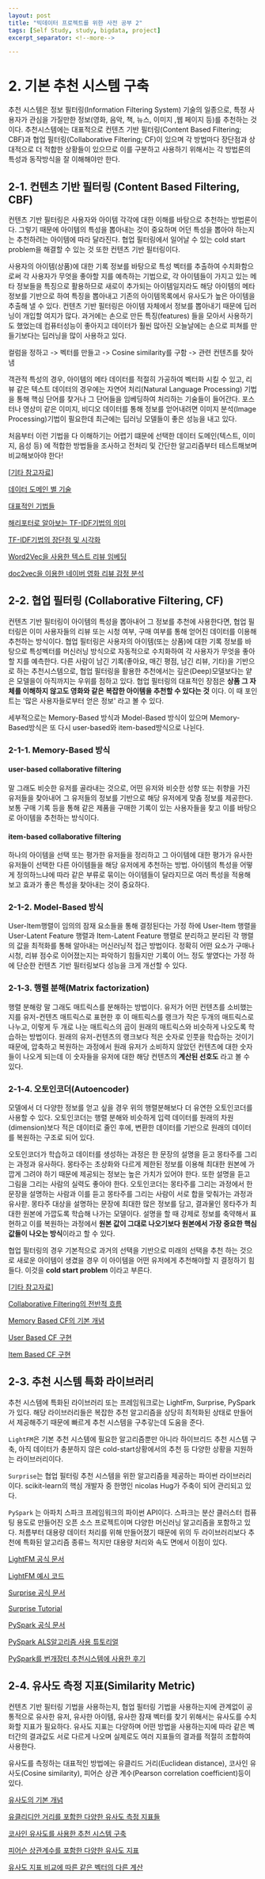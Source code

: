 ```yaml
---
layout: post
title: "빅데이터 프로젝트를 위한 사전 공부 2"
tags: [Self Study, study, bigdata, project]
excerpt_separator: <!--more-->

---
```


# 2. 기본 추천 시스템 구축

<!--more-->

추천 시스템은 정보 필터링(Information Filtering System) 기술의 일종으로, 특정 사용자가 관심을 가질만한 정보(영화, 음악, 책, 뉴스, 이미지 ,웹 페이지 등)를 추천하는 것이다. 추천시스템에는 대표적으로 컨텐츠 기반 필터링(Content Based Filtering; CBF)과 협업 필터링(Collaborative Filtering; CF)이 있으며 각 방법마다 장단점과 상대적으로 더 적합한 상황들이 있으므로 이를 구분하고 사용하기 위해서는 각 방법론의 특성과 동작방식을 잘 이해해야만 한다.



## 2-1. 컨텐츠 기반 필터링 (Content Based Filtering, CBF)

컨텐츠 기반 필터링은 사용자와 아이템 각각에 대한 이해를 바탕으로 추천하는 방법론이다. 그렇기 때문에 아이템의 특성을 뽑아내는 것이 중요하며 어던 특성을 뽑아야 하는지는 추천하려는 아이템에 따라 달라진다. 협업 필터링에서 일어날 수 있는 cold start problem을 해결할 수 있는 것 또한 컨텐츠 기반 필터링이다. 

사용자의 아이템(상품)에 대한 기록 정보를 바탕으로 특성 벡터를 추출하여 수치화함으로써 각 사용자가 무엇을 좋아할 지를 예측하는 기법으로, 각 아이템들이 가지고 있는 메타 정보들을 특징으로 활용하므로 새로이 추가되는 아이템일지라도 해당 아이템의 메타 정보를 기반으로 하여 특징을 뽑아내고 기존의 아이템목록에서 유사도가 높은 아이템을 추출해 낼 수 있다. 컨텐츠 기반 필터링은 아이템 자체에서 정보를 뽑아내기 때문에 딥러닝이 개입할 여지가 많다. 과거에는 손으로 만든 특징(features) 들을 모아서 사용하기도 했었는데 컴퓨터성능이 좋아지고 데이터가 훨씬 많아진 오늘날에는 손으로 피쳐를 만들기보다는 딥러닝을 많이 사용하고 있다. 

컬럼을 정하고 -> 벡터를 만들고 -> Cosine similarity를 구함 -> 관련 컨텐츠를 찾아냄 

객관적 특성의 경우, 아이템의 메타 데이터를 적절히 가공하여 벡터화 시킬 수 있고, 리뷰 같은 텍스트 데이터의 경우에는 자연어 처리(Natural Language Processing) 기법을 통해 핵심 단어를 찾거나 그 단어들을 임베딩하여 처리하는 기술들이 들어간다. 포스터나 영상미 같은 이미지, 비디오 데이터를 통해 정보를 얻어내려면 이미지 분석(Image Processing)기법이 필요한데 최근에는 딥러닝 모델들이 좋은 성능을 내고 있다. 

처음부터 이런 기법을 다 이해하기는 어렵기 떄문에 선택한 데이터 도메인(텍스트, 이미지, 음성 등) 에 적합한 방법들을 조사하고 전처리 및 간단한 알고리즘부터 테스트해보며 비교해보아야 한다!

[<u>기타 참고자료</u>]

[데이터 도메인 별 기술](https://brunch.co.kr/@kakao-it/72)

[대표적인 기법들](https://www.samsungsemiconstory.com/2265)

[해리포터로 알아보는 TF-IDF기법의 의미](https://blog.naver.com/myincizor/221823805086)

[TF-IDF기법의 장단점 및 시각화](https://donghwa-kim.github.io/TFIDF.html)

[Word2Vec을 사용한 텍스트 리뷰 임베딩](https://medium.com/qandastudy/python%EC%9D%84-%EC%9D%B4%EC%9A%A9%ED%95%9C-%EC%BD%B4%EB%8B%A4-%EB%A6%AC%EB%B7%B0-%EB%B6%84%EC%84%9D-73b3f26e967c)

[doc2vec을 이용한 네이버 영화 리뷰 감정 분석](http://hero4earth.com/blog/projects/2018/01/21/naver_movie_review/)





## 2-2. 협업 필터링 (Collaborative Filtering, CF)

컨텐츠 기반 필터링이 아이템의 특성을 뽑아내어 그 정보를 추천에 사용한다면, 협업 필터링은 이미 사용자들의 리뷰 또는 시청 여부, 구매 여부를 통해 얻어진 데이터를 이용해 추천하는 방식이다. 협업 필터링은 사용자의 아이템(또는 상품)에 대한 기록 정보를 바탕으로 특성벡터를 머신러닝 방식으로 자동적으로 수치화하여 각 사용자가 무엇을 좋아할 지를 예측한다. 다른 사람이 남긴 기록(좋아요, 매긴 평점, 남긴 리뷰, 기타)을 기반으로 하는 추천시스템으로, 협업 필터링을 활용한 추천에서는 깊은(Deep)모델보다는 얕은 모델을이 아직까지는 우위를 점하고 있다. 협업 필터링의 대표적인 장점은 **상품 그 자체를 이해하지 않고도 영화와 같은 복잡한 아이템을 추천할 수 있다는 것** 이다. 이 때 포인트는 '많은 사용자들로부터 얻은 정보' 라고 볼 수 있다.

세부적으로는 Memory-Based 방식과 Model-Based 방식이 있으며 Memory-Based방식은 또 다시 user-based와 item-based방식으로 나뉜다. 

### 2-1-1. Memory-Based 방식

####  user-based collaborative filtering

말 그래도 비슷한 유저를 골라내는 것으로, 어떤 유저와 비슷한 성향 또는 취향을 가진 유저들을 찾아내어 그 유저들의 정보를 기반으로 해당 유저에게 맞춤 정보를 제공한다. 보통 구매 기록 등을 통해 같은 제품을 구매한 기록이 있는 사용자들을 찾고 이를 바탕으로 아이템을 추천하는 방식이다. 

####  item-based collaborative filtering

하나의 아이템을 선택 또는 평가한 유저들을 정리하고 그 아이템에 대한 평가가 유사한 유저들이 선택한 다른 아이템들을 해당 유저에게 추천하는 방법. 아이템의 특성을 어떻게 정의하느냐에 따라 같은 부류로 묶이는 아이템들이 달라지므로 여러 특성을 적용해 보고 효과가 좋은 특성을 찾아내는 것이 중요하다.

### 2-1-2. Model-Based 방식

User-Item행렬이 임의의 잠재 요소들을 통해 결정된다는 가정 하에 User-Item 행렬을 User-Latent Feature 행렬과 Item-Latent Feature 행렬로 분리하고 분리된 각 행렬의 값을 최적화를 통해 알아내는 머신러닝적 접근 방법이다. 정확히 어떤 요소가 구매나 시청, 리뷰 점수로 이어졌는지는 파악하기 힘들지만 기록이 어느 정도 쌓였다는 가정 하에 단순한 컨텐츠 기반 필터링보다 성능을 크게 개선할 수 있다.

### 2-1-3. 행렬 분해(Matrix factorization)

행렬 분해랑 말 그래도 매트릭스를 분해하는 방법이다. 유저가 어떤 컨텐츠를 소비했는지를 유저-컨텐츠 매트릭스로 표현한 후 이 매트릭스를 랭크가 작은 두개의 매트릭스로 나누고, 이렇게 두 개로 나눈 매트릭스의 곱이 원래의 매트릭스와 비슷하게 나오도록 학습하는 방법이다. 원래의 유저-컨텐츠의 랭크보다 적은 숫자로 인풋을 학습하는 것이기 때문에, 압축하고 복원하는 과정에서 원래 유저가 소비하지 않았던 컨텐츠에 대한 숫자들이 나오게 되는데 이 숫자들을 유저에 대한 해당 컨텐츠의 **계산된 선호도** 라고 볼 수 있다. 

### 2-1-4. 오토인코더(Autoencoder)

모델에서 더 다양한 정보를 얻고 싶을 경우 위의 행렬분해보다 더 유연한 오토인코더를 사용할 수 있다. 오토인코더는 행렬 분해와 비슷하게 입력 데이터를 원래의 차원(dimension)보다 적은 데이터로 줄인 후에, 변환한 데이터를 기반으로 원래의 데이터를 복원하는 구조로 되어 있다. 

오토인코더가 학습하고 데이터를 생성하는 과정은 한 문장의 설명을 듣고 몽타주를 그리는 과정과 유사하다. 몽타주는 초상화와 다르게 제한된 정보를 이용해 최대한 원본에 가깝게 그려야 하기 때문에 제공되는 정보는 높은 가치가 있어야 한다. 또한 설명을 듣고 그림을 그리는 사람의 실력도 좋아야 한다. 오토인코더는 몽타주를 그리는 과정에서 한 문장을 설명하는 사람과 이를 듣고 몽타주를 그리는 사람이 서로 합을 맞춰가는 과정과 유사핟. 몽타주 대상을 설명하는 문장에 최대한 많은 정보를 담고, 결과물인 몽타주가 최대한 원본에 가깝도록 학습해 나가는 모델이다. 설명을 할 때 강제로 정보를 축약해서 표현하고 이를 복원하는 과정에서 **원본 값이 그대로 나오기보다 원본에서 가장 중요한 핵심 값들이 나오는 방식**이라고 할 수 있다. 

협업 필터링의 경우 기본적으로 과거의 선택을 기반으로 미래의 선택을 추천 하는 것으로 새로운 아이템이 생겼을 경우 이 아이템을 어떤 유저에게 추천해야할 지 결정하기 힘들다. 이것을 **cold start problem** 이라고 부른다. 

[<u>기타 참고자료</u>]

[Collaborative Filtering의 전반적 흐름](https://realpython.com/build-recommendation-engine-collaborative-filtering/)

[Memory Based CF의 기본 개념](https://scvgoe.github.io/2017-02-01-%ED%98%91%EC%97%85-%ED%95%84%ED%84%B0%EB%A7%81-%EC%B6%94%EC%B2%9C-%EC%8B%9C%EC%8A%A4%ED%85%9C-(Collaborative-Filtering-Recommendation-System)/)

[User Based CF 구현](https://medium.com/sfu-cspmp/recommendation-systems-user-based-collaborative-filtering-using-n-nearest-neighbors-bf7361dc24e0)

[Item Based CF 구현](https://lsjsj92.tistory.com/568?category=853217)



## 2-3. 추천 시스템 특화 라이브러리

추천 시스템에 특화된 라이브러리 또는 프레임워크로는 LightFm, Surprise, PySpark가 있다. 해당 라이브러리들은 복잡한 추천 알고리즘을 상당히 최적화된 상태로 만들어서 제공해주기 때문에 빠르게 추천 시스템을 구추갛는데 도움을 준다. 

`LightFM`은 기본 추천 시스템에 필요한 알고리즘뿐만 아니라 하이브리드 추천 시스템 구축, 아직 데이터가 충분하지 않은 cold-start상황에서의 추천 등 다양한 상황을 지원하는 라이브러리이다. 

`Surprise`는 협업 필터링 추천 시스템을 위한 알고리즘을 제공하는 파이썬 라이브러리이다. scikit-learn의 핵심 개발자 중 한명인 nicolas Hug가 주축이 되어 관리되고 있다.

`PySpark` 는 아파치 스파크 프레임워크의 파이썬 API이다. 스파크는 분산 클러스터 컴퓨팅 용도로 만들어진 오픈 소스 프로젝트이며 다양한 머신러닝 알고리즘을 포함하고 있다. 처름부터 대용량 데이터 처리를 위해 만들어졌기 때문에 위의 두 라이브러리보다 추천에 특화된 알고리즘 종류느 적지만 대용량 처리와 속도 면에서 이점이 있다.

[LightFM 공식 문서](https://making.lyst.com/lightfm/docs/index.html)

[LightFM 예시 코드](https://towardsdatascience.com/recommendation-system-in-python-lightfm-61c85010ce17)

[Surprise 공식 문서](https://surprise.readthedocs.io/en/stable/)

[Surprise Tutorial](https://blog.cambridgespark.com/tutorial-practical-introduction-to-recommender-systems-dbe22848392b?gi=c1197c31f7b4)

[PySpark 공식 문서](https://spark.apache.org/docs/latest/api/python/pyspark.mllib.html#module-pyspark.mllib.recommendation)

[PySpark ALS알고리즘 사용 튜토리얼](https://www.youtube.com/watch?v=FgGjc5oabrA)

[PySpark를 번개장터 추천시스템에 사용한 후기](https://www.theteams.kr/teams/7937/post/70673)



## 2-4. 유사도 측정 지표(Similarity Metric)

컨텐츠 기반 필터링 기법을 사용하는지, 협업 필터링 기법을 사용하는지에 관계없이 공통적으로 유사한 유저, 유사한 아이템, 유사한 잠재 벡터를 찾기 위해서는 유사도를 수치화할 지표가 필요하다. 유사도 지표는 다양하며 어떤 방법을 사용하는지에 따라 같은 벡터간의 결과값도 서로 다르게 나오며 실제로도 여러 지표들의 결과를 적절히 조합하여 사용한다. 

유사도를 측정하는 대표적인 방법에는 유클리드 거리(Euclidean distance), 코사인 유사도(Cosine similarity), 피어슨 상관 계수(Pearson correlation coefficient)등이 있다.

[유사도의 기본 개념](https://www.fun-coding.org/recommend_basic3.html)

[유클리디안 거리를 포함한 다양한 유사도 측정 지표들](https://forensics.tistory.com/49)

[코사인 유사도를 사용한 추천 시스템 구축](https://wikidocs.net/24603)

[피어슨 상관계수를 포함한 다양한 유사도 지표](https://towardsdatascience.com/collaborative-filtering-based-recommendation-systems-exemplified-ecbffe1c20b1)

[유사도 지표 비교에 따른 같은 벡터의 다른 계산](https://developers.google.com/machine-learning/recommendation/overview/candidate-generation)






